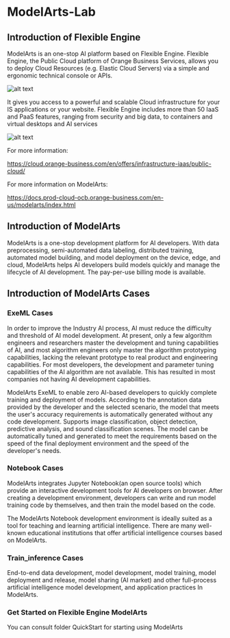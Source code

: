 # ModelArts-Lab

## Introduction of Flexible Engine

ModelArts is an one-stop AI platform based on Flexible Engine. Flexible Engine, the Public Cloud platform of Orange Business Services, allows you to deploy Cloud Resources (e.g. Elastic Cloud Servers) via a simple and ergonomic technical console or APIs.

![alt text](https://cloud.orange-business.com/wp-content/uploads/2020/10/flexible_engine_en.png)

It gives you access to a powerful and scalable Cloud infrastructure for your IS applications or your website. Flexible Engine includes more than 50 IaaS and PaaS features, ranging from security and big data, to containers and virtual desktops and AI services

![alt text](https://cloud.orange-business.com/wp-content/uploads/2020/07/carte_flexible_engine.png)

For more information:

https://cloud.orange-business.com/en/offers/infrastructure-iaas/public-cloud/

For more information on ModelArts:

https://docs.prod-cloud-ocb.orange-business.com/en-us/modelarts/index.html


## Introduction of ModelArts 
ModelArts is a one-stop development platform for AI developers. With data preprocessing, semi-automated data labeling, distributed training, automated model building, and model deployment on the device, edge, and cloud, ModelArts helps AI developers build models quickly and manage the lifecycle of AI development. The pay-per-use billing mode is available.


## Introduction of ModelArts Cases

### ExeML Cases

In order to improve the Industry AI process, AI must reduce the difficulty and threshold of AI model development. At present, only a few algorithm engineers and researchers master the development and tuning capabilities of AI, and most algorithm engineers only master the algorithm prototyping capabilities, lacking the relevant prototype to real product and engineering capabilities. For most developers, the development and parameter tuning capabilities of the AI algorithm are not available. This has resulted in most companies not having AI development capabilities.

ModelArts ExeML to enable zero AI-based  developers to quickly complete training and deployment of models. According to the annotation data provided by the developer and the selected scenario, the model that meets the user's accuracy requirements is automatically generated without any code development. Supports image classification, object detection, predictive analysis, and sound classification scenes. The model can be automatically tuned and generated to meet the requirements based on the speed of the final deployment environment and the speed of the developer's needs.

### Notebook Cases

ModelArts integrates Jupyter Notebook(an open source tools) which provide an interactive development tools for AI developers on browser. After creating a development environment, developers can write and run model training code by themselves, and then train the model based on the code.

The ModelArts Notebook development environment is ideally suited as a tool for teaching and learning artificial intelligence. There are many well-known educational institutions that offer artificial intelligence courses based on ModelArts.

### Train_inference Cases

End-to-end data development, model development, model training, model deployment and release, model sharing (AI market) and other full-process artificial intelligence model development, and application practices In ModelArts.

### Get Started on Flexible Engine ModelArts

You can consult folder QuickStart for starting using ModelArts 
